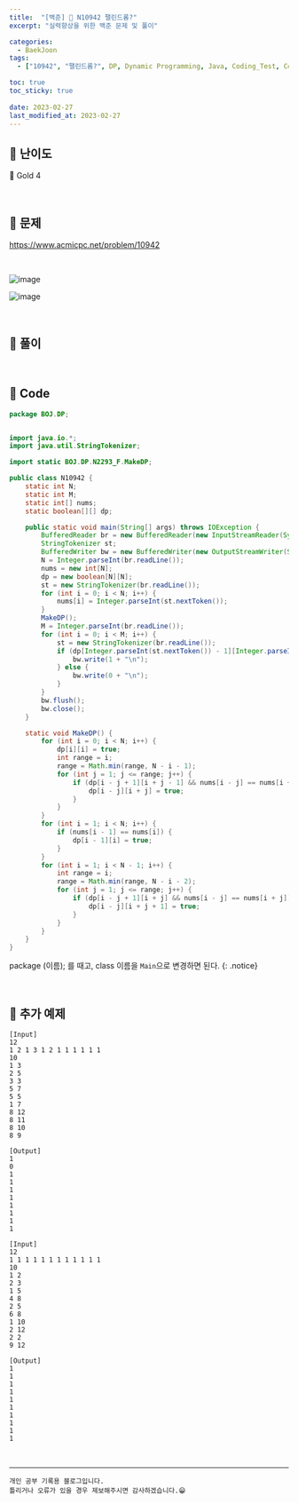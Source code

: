 ```yaml
---
title:  "[백준] 🥇 N10942 팰린드롬?"
excerpt: "실력향상을 위한 백준 문제 및 풀이"

categories:
  - BaekJoon
tags:
  - ["10942", "팰린드롬?", DP, Dynamic Programming, Java, Coding_Test, Coding, Test, baekJoon, 백준]

toc: true
toc_sticky: true
 
date: 2023-02-27
last_modified_at: 2023-02-27
---
```


## 📌 난이도

  🥇 Gold 4

<br>

## 📌 문제

<https://www.acmicpc.net/problem/10942>

<br>

![image](https://user-images.githubusercontent.com/37824506/221542451-62d135cc-f8e8-4a45-8ad0-7304f1ab28bf.png)

![image](https://user-images.githubusercontent.com/37824506/221542507-7380df85-321e-4e6c-931a-31d7bbb2094f.png)


<br>

## 📌 풀이  



<br>

## 📌 Code

```java
package BOJ.DP;


import java.io.*;
import java.util.StringTokenizer;

import static BOJ.DP.N2293_F.MakeDP;

public class N10942 {
    static int N;
    static int M;
    static int[] nums;
    static boolean[][] dp;

    public static void main(String[] args) throws IOException {
        BufferedReader br = new BufferedReader(new InputStreamReader(System.in));
        StringTokenizer st;
        BufferedWriter bw = new BufferedWriter(new OutputStreamWriter(System.out));
        N = Integer.parseInt(br.readLine());
        nums = new int[N];
        dp = new boolean[N][N];
        st = new StringTokenizer(br.readLine());
        for (int i = 0; i < N; i++) {
            nums[i] = Integer.parseInt(st.nextToken());
        }
        MakeDP();
        M = Integer.parseInt(br.readLine());
        for (int i = 0; i < M; i++) {
            st = new StringTokenizer(br.readLine());
            if (dp[Integer.parseInt(st.nextToken()) - 1][Integer.parseInt(st.nextToken()) - 1]) {
                bw.write(1 + "\n");
            } else {
                bw.write(0 + "\n");
            }
        }
        bw.flush();
        bw.close();
    }

    static void MakeDP() {
        for (int i = 0; i < N; i++) {
            dp[i][i] = true;
            int range = i;
            range = Math.min(range, N - i - 1);
            for (int j = 1; j <= range; j++) {
                if (dp[i - j + 1][i + j - 1] && nums[i - j] == nums[i + j]) {
                    dp[i - j][i + j] = true;
                }
            }
        }
        for (int i = 1; i < N; i++) {
            if (nums[i - 1] == nums[i]) {
                dp[i - 1][i] = true;
            }
        }
        for (int i = 1; i < N - 1; i++) {
            int range = i;
            range = Math.min(range, N - i - 2);
            for (int j = 1; j <= range; j++) {
                if (dp[i - j + 1][i + j] && nums[i - j] == nums[i + j]) {
                    dp[i - j][i + j + 1] = true;
                }
            }
        }
    }
}
```

package (이름); 를 때고, class 이름을 `Main`으로 변경하면 된다.
{: .notice}  

<br>

## 📌 추가 예제

```
[Input]
12
1 2 1 3 1 2 1 1 1 1 1 1
10
1 3
2 5
3 3
5 7
5 5
1 7
8 12
8 11
8 10
8 9

[Output]
1
0
1
1
1
1
1
1
1
1
```

```
[Input]
12
1 1 1 1 1 1 1 1 1 1 1 1
10
1 2
2 3
1 5
4 8
2 5
6 8
1 10
2 12
2 2
9 12

[Output]
1
1
1
1
1
1
1
1
1
1
```

<br>

***
    개인 공부 기록용 블로그입니다.
    틀리거나 오류가 있을 경우 제보해주시면 감사하겠습니다.😁